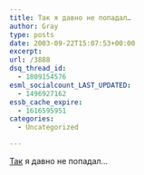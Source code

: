 ```yaml
---
title: Так я давно не попадал…
author: Gray
type: posts
date: 2003-09-22T15:07:53+00:00
excerpt:
url: /3888
dsq_thread_id:
  - 1809154576
esml_socialcount_LAST_UPDATED:
  - 1496927162
essb_cache_expire:
  - 1616595951
categories:
  - Uncategorized

---
```








<a href="http://www.searchengines.ru/stories.php?story=03/09/22/4682255" target="_blank">Так</a> я давно не попадал&#8230;